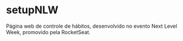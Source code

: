 # setupNLW
Página web de controle de hábitos, desenvolvido no evento Next Level Week, promovido pela RocketSeat.
